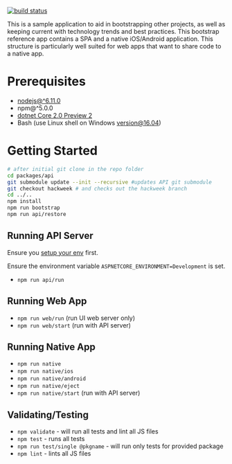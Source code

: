 [![build status](https://travis-ci.org/andrew-codes/hack-week-august-2017.svg?branch=master)](https://travis-ci.org/andrew-codes/hack-week-august-2017)

This is a sample application to aid in bootstrapping other projects, as well as keeping current with technology trends and best practices.  This bootstrap reference app contains a SPA and a native iOS/Android application. This structure is particularly well suited for web apps that want to share code to a native app.

# Prerequisites

- [nodejs@^6.11.0](https://nodejs.org/en/download/)
- npm@^5.0.0
- [dotnet Core 2.0 Preview 2](https://www.microsoft.com/net/core/preview#windowscmd)
- Bash (use Linux shell on Windows version@16.04)

# Getting Started

```bash
# after initial git clone in the repo folder
cd packages/api
git submodule update --init --recursive #updates API git submodule
git checkout hackweek # and checks out the hackweek branch
cd ../..
npm install
npm run bootstrap
npm run api/restore
```

## Running API Server
Ensure you [setup your env](packages/api/README.md) first.

Ensure the environment variable `ASPNETCORE_ENVIRONMENT=Development` is set.

- `npm run api/run`

## Running Web App

- `npm run web/run` (run UI web server only)
- `npm run web/start` (run with API server)

## Running Native App

- `npm run native`
- `npm run native/ios`
- `npm run native/android`
- `npm run native/eject`
- `npm run native/start` (run with API server)

## Validating/Testing

- `npm validate` - will run all tests and lint all JS files
- `npm test` - runs all tests
- `npm run test/single @pkgname` - will run only tests for provided package
- `npm lint` - lints all JS files


